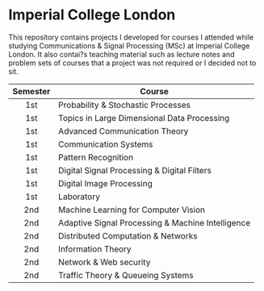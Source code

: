 # Imperial College London 

This repository contains projects I developed for courses I attended while studying Communications & Signal Processing (MSc) at Imperial College London. It also contai?s teaching material such as lecture notes and problem sets of courses that a project was not required or I decided not to sit.  


| Semester | Course                           | 
| :------: | -------------------------------- | 
| 1st      | Probability & Stochastic Processes		      | 
| 1st      | Topics in Large Dimensional Data Processing	      |     
| 1st      | Advanced Communication Theory	      | 
| 1st      | Communication Systems	      |        
| 1st      | Pattern Recognition	      |
| 1st      | Digital Signal Processing & Digital Filters	      |   
| 1st      | Digital Image Processing	      |  
| 1st      | Laboratory	      | Matlab        | 
| 2nd      | Machine Learning for Computer Vision     | 
| 2nd      | Adaptive Signal Processing & Machine Intelligence     | 
| 2nd      | Distributed Computation & Networks     | 
| 2nd      | Information Theory     |          
| 2nd      | Network & Web security     |          
| 2nd      | Traffic Theory & Queueing Systems     |     